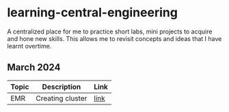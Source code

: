 # learning-central-engineering

A centralized place for me to practice short labs, mini projects to acquire and hone new skills.
This allows me to revisit concepts and ideas that I have learnt overtime.

## March 2024

| Topic | Description      | Link                        |
| ----- | ---------------- | --------------------------- |
| EMR   | Creating cluster | [link](topic-EMR/README.md) |

